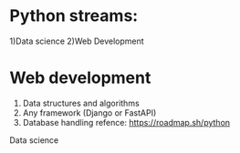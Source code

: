 # Python streams:
 1)Data science
 2)Web Development



# Web development
 1) Data structures and algorithms
 2) Any framework (Django or FastAPI)
 3) Database handling
refence: https://roadmap.sh/python

Data science
